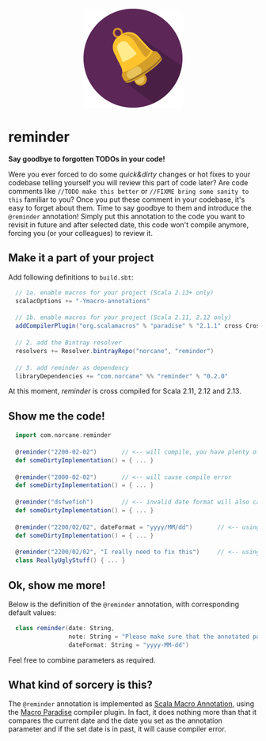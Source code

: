 <p align="center"><img src ="https://github.com/norcane/reminder/blob/master/assets/logo.png?raw=true" width="200" /></p>

# reminder
**Say goodbye to forgotten TODOs in your code!**

Were you ever forced to do some _quick&dirty_ changes or hot fixes to your codebase telling yourself you will review this part of code later? Are code comments like `//TODO make this better` or `//FIXME bring some sanity to this` familiar to you? Once you put these comment in your codebase, it's easy to forget about them. Time to say goodbye to them and introduce the `@reminder` annotation! Simply put this annotation to the code you want to revisit in future and after selected date, this code won't compile anymore, forcing you (or your colleagues) to review it.

## Make it a part of your project
Add following definitions to `build.sbt`:
```scala
  // 1a. enable macros for your project (Scala 2.13+ only)
  scalacOptions += "-Ymacro-annotations"

  // 1b. enable macros for your project (Scala 2.11, 2.12 only)
  addCompilerPlugin("org.scalamacros" % "paradise" % "2.1.1" cross CrossVersion.full)
  
  // 2. add the Bintray resolver
  resolvers += Resolver.bintrayRepo("norcane", "reminder")
  
  // 3. add reminder as dependency
  libraryDependencies += "com.norcane" %% "reminder" % "0.2.0"
```
At this moment, *reminder* is cross compiled for Scala 2.11, 2.12 and 2.13.

## Show me the code!
```scala
  import com.norcane.reminder
  
  @reminder("2200-02-02")       // <-- will compile, you have plenty of time to review this
  def someDirtyImplementation() = { ... }
  
  @reminder("2000-02-02")       // <-- will cause compile error
  def someDirtyImplementation() = { ... }
  
  @reminder("dsfwefioh")        // <-- invalid date format will also cause compile error
  def someDirtyImplementation() = { ... }
  
  @reminder("2200/02/02", dateFormat = "yyyy/MM/dd")       // <-- using custom date format
  def someDirtyImplementation() = { ... }
  
  @reminder("2200/02/02", "I really need to fix this")     // <-- using custom message
  class ReallyUglyStuff() { ... }
```

## Ok, show me more!
Below is the definition of the `@reminder` annotation, with corresponding default values:
```scala
  class reminder(date: String,
                 note: String = "Please make sure that the annotated part of your codebase is still valid",
                 dateFormat: String = "yyyy-MM-dd")
```
Feel free to combine parameters as required.

## What kind of sorcery is this?
The `@reminder` annotation is implemented as [Scala Macro Annotation](https://docs.scala-lang.org/overviews/macros/annotations.html), using the [Macro Paradise](https://github.com/scalamacros/paradise) compiler plugin. In fact, it does nothing more than that it compares the current date and the date you set as the annotation parameter and if the set date is in past, it will cause compiler error.
